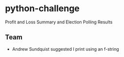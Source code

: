 # python-challenge
Profit and Loss Summary and Election Polling Results

## Team
* Andrew Sundquist suggested I print using an f-string
